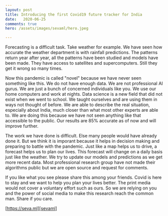 ```yaml
---
layout: post
title: Introducing the first Covid19 future tracker for India
date:   2020-06-25
comments: true
hero: /assets/images/sevaml/hero.jpeg

---
```


Forecasting is a difficult task. Take weather for example. We have seen how accurate the weather department is with rainfall predictions. The patterns return year after year, all the patterns have been studied and models have been made. They have access to satellites and supercomputers. Still they get it wrong so many times.

Now this pandemic is called "novel" because we have never seen something like this. We do not have enough data. We are not professional AI gurus. We are just a bunch of concerned individuals like you. We use our home computers and work at nights. Data science is a new field that did not exist when we went to school. We taught ourselves and are using them in ways not thought of before. We are able to describe the real situation, especially about India, much closer than what most other experts are able to. We are doing this because we have not seen anything like that accessible to the public. Our results are 85% accurate as of now and will improve further.

The work we have done is difficult. Else many people would have already done it. But we think it is imporant because it helps in decision making and preparing to battle with the pandemic. Just like a map helps us to drive, a forecast helps us to plan our lives. This forecast will change on a daily basis just like the weather. We try to update our models and predictions as we get more recent data. Most professional research group have not made their algorithms public but we are open source and request for comments.

If you like what you see please share this among your friends. Covid is here to stay and we want to help you plan your lives better. The print media would not cover a voluntary effort such as ours. So we are relying on you and the power of social media to make this research reach the common man. Share if you care.

[https://seva.ml][sevaml]

[sevaml]: https://seva.ml/?utm_source=sevaml&utm_medium=Website&utm_campaign=Second%20Push